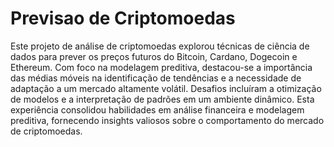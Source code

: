 # Previsao de Criptomoedas

Este projeto de análise de criptomoedas explorou técnicas de ciência de dados para prever os preços futuros do Bitcoin, Cardano, Dogecoin e Ethereum. Com foco na modelagem preditiva, destacou-se a importância das médias móveis na identificação de tendências e a necessidade de adaptação a um mercado altamente volátil. Desafios incluíram a otimização de modelos e a interpretação de padrões em um ambiente dinâmico. Esta experiência consolidou habilidades em análise financeira e modelagem preditiva, fornecendo insights valiosos sobre o comportamento do mercado de criptomoedas.
